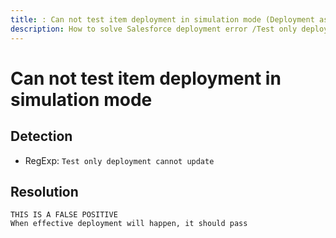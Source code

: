 ```yaml
---
title: : Can not test item deployment in simulation mode (Deployment assistant)
description: How to solve Salesforce deployment error /Test only deployment cannot update/gm
---
```

<!-- markdownlint-disable MD013 -->
# Can not test item deployment in simulation mode

## Detection

- RegExp: `Test only deployment cannot update`

## Resolution

```shell
THIS IS A FALSE POSITIVE
When effective deployment will happen, it should pass
```
